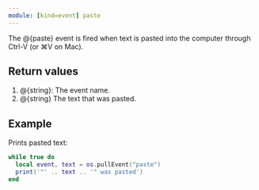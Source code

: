 ```yaml
---
module: [kind=event] paste
---
```


<!--
SPDX-FileCopyrightText: 2021 The CC: Tweaked Developers

SPDX-License-Identifier: LicenseRef-CCPL
-->

The @{paste} event is fired when text is pasted into the computer through Ctrl-V (or ⌘V on Mac).

## Return values
1. @{string}: The event name.
2. @{string} The text that was pasted.

## Example
Prints pasted text:
```lua
while true do
  local event, text = os.pullEvent("paste")
  print('"' .. text .. '" was pasted')
end
```
